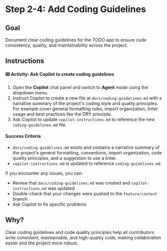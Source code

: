 # Step 2-4: Add Coding Guidelines

## Goal
Document clear coding guidelines for the TODO app to ensure code consistency, quality, and maintainability across the project.

## Instructions

#### :keyboard: Activity: Ask Copilot to create coding guidelines

1. Open the **Copilot** chat panel and switch to **Agent** mode using the dropdown menu.
2. Instruct Copilot to create a new file at `docs/coding-guidelines.md` with a narrative summary of the project's coding style and quality principles. For example cover general formatting rules, import organization, linter usage and best practices like the DRY principle.
3. Ask Copilot to update `copilot-instructions.md` to reference the new `coding-guidelines.md` file.


#### Success Criteria
- `docs/coding-guidelines.md` exists and contains a narrative summary of the project's general formatting, conventions, import organization, code quality principles, and a suggestion to use a linter.
- `copilot-instructions.md` is updated to reference `coding-guidelines.md`.

If you encounter any issues, you can:
- Review that `docs/coding-guidelines.md` was created and `copilot-instructions.md` was updated
- Double-check that your changes were pushed to the `feature/context` branch
- Ask Copilot to fix specific problems

## Why?
Clear coding guidelines and code quality principles help all contributors write consistent, maintainable, and high-quality code, making collaboration easier and the project more robust.

